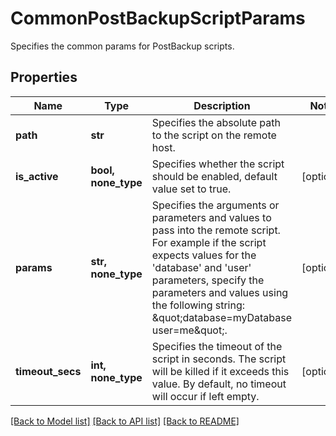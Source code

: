 # CommonPostBackupScriptParams

Specifies the common params for PostBackup scripts.

## Properties
Name | Type | Description | Notes
------------ | ------------- | ------------- | -------------
**path** | **str** | Specifies the absolute path to the script on the remote host. | 
**is_active** | **bool, none_type** | Specifies whether the script should be enabled, default value set to true. | [optional] 
**params** | **str, none_type** | Specifies the arguments or parameters and values to pass into the remote script. For example if the script expects values for the &#39;database&#39; and &#39;user&#39; parameters, specify the parameters and values using the following string: \&quot;database&#x3D;myDatabase user&#x3D;me\&quot;. | [optional] 
**timeout_secs** | **int, none_type** | Specifies the timeout of the script in seconds. The script will be killed if it exceeds this value. By default, no timeout will occur if left empty. | [optional] 

[[Back to Model list]](../README.md#documentation-for-models) [[Back to API list]](../README.md#documentation-for-api-endpoints) [[Back to README]](../README.md)



